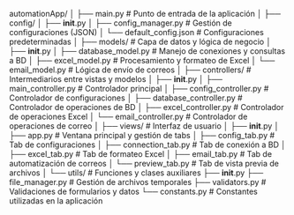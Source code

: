 automationApp/
│
├── main.py                     # Punto de entrada de la aplicación
│
├── config/
│   ├── __init__.py
│   ├── config_manager.py       # Gestión de configuraciones (JSON)
│   └── default_config.json     # Configuraciones predeterminadas
│
├── models/                     # Capa de datos y lógica de negocio
│   ├── __init__.py
│   ├── database_model.py       # Manejo de conexiones y consultas a BD
│   ├── excel_model.py          # Procesamiento y formateo de Excel
│   └── email_model.py          # Lógica de envío de correos
│
├── controllers/                # Intermediarios entre vistas y modelos
│   ├── __init__.py
│   ├── main_controller.py      # Controlador principal
│   ├── config_controller.py    # Controlador de configuraciones
│   ├── database_controller.py  # Controlador de operaciones de BD
│   ├── excel_controller.py     # Controlador de operaciones Excel
│   └── email_controller.py     # Controlador de operaciones de correo
│
├── views/                      # Interfaz de usuario
│   ├── __init__.py
│   ├── app.py                  # Ventana principal y gestión de tabs
│   ├── config_tab.py           # Tab de configuraciones
│   ├── connection_tab.py       # Tab de conexión a BD
│   ├── excel_tab.py            # Tab de formateo Excel
│   ├── email_tab.py            # Tab de automatización de correos
│   └── preview_tab.py          # Tab de vista previa de archivos
│
└── utils/                      # Funciones y clases auxiliares
    ├── __init__.py
    ├── file_manager.py         # Gestión de archivos temporales
    ├── validators.py           # Validaciones de formularios y datos
    └── constants.py            # Constantes utilizadas en la aplicación
